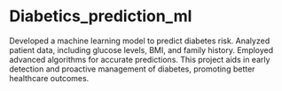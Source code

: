 # Diabetics_prediction_ml
Developed a machine learning model to predict diabetes risk. Analyzed patient data, including glucose levels, BMI, and family history. Employed advanced algorithms for accurate predictions. This project aids in early detection and proactive management of diabetes, promoting better healthcare outcomes.

